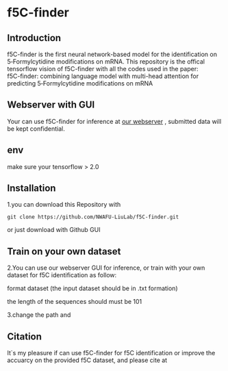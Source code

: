 # f5C-finder
## Introduction
f5C-finder is the first neural network-based model for the identification on 5‑Formylcytidine modifications on mRNA.
This repository is the offical tensorflow vision of f5C-finder with all the codes used in the paper:  
f5C-finder: combining language model with multi-head attention for predicting 5‑Formylcytidine modifications on mRNA
## Webserver with GUI
Your can use f5C-finder for inference at [our webserver](http://f5c.m6aminer.cn/)
, submitted data will be kept confidential.

## env
make sure your tensorflow > 2.0

## Installation
1.you can download this Repository with
```shell
git clone https://github.com/NWAFU-LiuLab/f5C-finder.git
```
or just download with Github GUI

## Train on your own dataset
2.You can use our webserver GUI for inference, or train with your own dataset for f5C identification as follow:

format dataset (the input dataset should be in .txt formation)

the length of the sequences should must be 101

3.change the path and 

## Citation
It`s my pleasure if can use f5C-finder for f5C identification or improve the accuarcy on the provided f5C dataset, and please cite at 
## 

